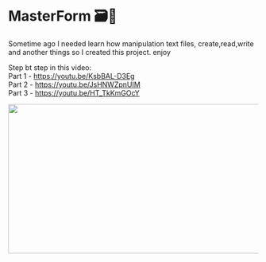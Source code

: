 # MasterForm 🗃️📂

Sometime ago I needed learn how manipulation text files, create,read,write and another things so I created this project. enjoy

Step bt step in this video: 
<br />
Part 1 - https://youtu.be/KsbBAL-D3Eg
<br />
Part 2 - https://youtu.be/JsHNWZpnUIM
<br />
Part 3 - https://youtu.be/HT_TkKmGOcY

<img src="https://github.com/ValberX21/MasterForm/assets/44712864/b1f475d0-7a6d-4339-b7ba-cdeb8a9ed56e" width="600" height="300"/>

